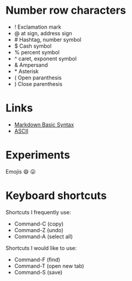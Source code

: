 # Number row characters 
- !  Exclamation mark
- @  at sign, address sign
- \# Hashtag, number symbol
- $ Cash symbol
- % percent symbol
- ^ caret, exponent symbol
- & Ampersand
- \* Asterisk 
- ( Open paranthesis
- ) Close parenthesis

# Links
- [Markdown Basic Syntax](https://www.markdownguide.org/basic-syntax/)
- [ASCII](https://www.ascii-code.com/)

# Experiments
  Emojis  :smile:  :stuck_out_tongue: 

# Keyboard shortcuts
  Shortcuts I frequently use:
  - Command-C (copy)
  - Command-Z (undo)
  - Command-A (select all)

  Shortcuts I would like to use:
  - Command-F (find)
  - Command-T (open new tab)
  - Command-S (save)




